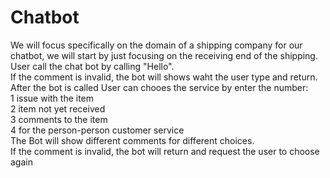 # Chatbot

We will focus specifically on the domain of a shipping company for our chatbot, we will start by just focusing on the receiving end of the shipping.<br />
User call the chat bot by calling "Hello".<br />
If the comment is invalid, the bot will shows waht the user type and return.<br />
After the bot is called User can chooes the service by enter the number:<br />
1 issue with the item<br />
2 item not yet received<br />
3 comments to the item<br />
4 for the person-person customer service<br />
The Bot will show different comments for different choices.<br />
If the comment is invalid, the bot will return and request the user to choose again

